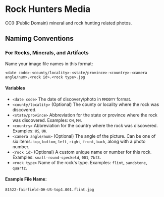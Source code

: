 # Rock Hunters Media

CC0 (Public Domain) mineral and rock hunting related photos.

## Namimg Conventions

### For Rocks, Minerals, and Artifacts

Name your image file names in this format:

`<date code>-<county/locality>-<state/province>-<country>-<camera angle/num>.<rock id>.<rock type>.jpg`

#### Variables

 - `<date code>` The date of discovery/photo in `MMDDYY` format.
 - `<county/locality>` (Optional) The county or locality where the rock was discovered.
 - `<state/province>` Abbreviation for the state or province where the rock was discovered. Examples: `OH`, `MN`.
 - `<country>` Abbreviation for the country where the rock was discovered. Examples: `US`, `UK`.
 - `<camera angle/num>` (Optional) The angle of the picture. Can be one of six items: `top`, `bottom`, `left`, `right`, `front`, `back`, along with a photo number.
 - `<rock id>` (Optional) A custom unique name or number for this rock. Examples: `small-round-speckeld`, `001`, `7bf3`.
 - `<rock type>` Name of the rock's type. Examples: `flint`, `sandstone`, `quartz`.

#### Example File Name:

```
81522-fairfield-OH-US-top1.001.flint.jpg
```
